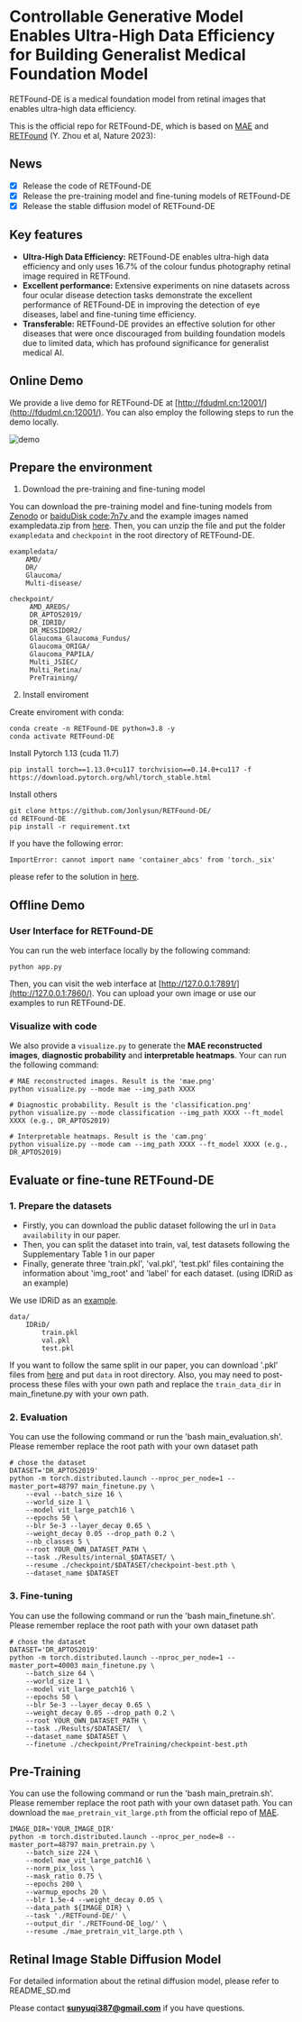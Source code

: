 # Controllable Generative Model Enables Ultra-High Data Efficiency for Building Generalist Medical Foundation Model

RETFound-DE is a medical foundation model from retinal images that enables ultra-high data efficiency. 

This is the official repo for RETFound-DE, which is based on [MAE](https://github.com/facebookresearch/mae) and [RETFound](https://github.com/rmaphoh/RETFound_MAE/tree/main) (Y. Zhou et al, Nature 2023):

## News
- [x] Release the code of RETFound-DE
- [x] Release the pre-training model and fine-tuning models of RETFound-DE
- [x] Release the stable diffusion model of RETFound-DE

## Key features

- **Ultra-High Data Efficiency:** RETFound-DE enables ultra-high data efficiency and only uses 16.7% of the colour fundus photography retinal image required in RETFound.
- **Excellent performance:** Extensive experiments on nine datasets across four ocular disease detection tasks demonstrate the excellent performance of RETFound-DE in improving the detection of eye diseases, label and fine-tuning time efficiency.
- **Transferable:** RETFound-DE provides an effective solution for other diseases that were once discouraged from building foundation models due to limited data, which has profound significance for generalist medical AI.


## Online Demo
We provide a live demo for RETFound-DE at [http://fdudml.cn:12001/](http://fdudml.cn:12001/). You can also  employ the following steps to run the demo locally.

![demo](./images/onlinedemo.png)

## Prepare the environment

1. Download the pre-training and fine-tuning model

You can download the pre-training model and fine-tuning models from [Zenodo](https://zenodo.org/records/10947092) or [baiduDisk code:7n7v ](https://pan.baidu.com/s/1TBVNlaR9xW_rqA8ZdrRuOg) and the example images named exampledata.zip from [here](https://github.com/Jonlysun/RETFound-DE/releases/tag/data). Then, you can unzip the file and put the folder `exampledata` and `checkpoint` in the root directory of RETFound-DE.
    
```
exampledata/
    AMD/
    DR/
    Glaucoma/
    Multi-disease/

checkpoint/
     AMD_AREDS/
     DR_APTOS2019/
     DR_IDRID/
     DR_MESSIDOR2/
     Glaucoma_Glaucoma_Fundus/
     Glaucoma_ORIGA/
     Glaucoma_PAPILA/
     Multi_JSIEC/
     Multi_Retina/
     PreTraining/
```

2. Install enviroment

Create enviroment with conda:

```
conda create -n RETFound-DE python=3.8 -y
conda activate RETFound-DE
```
Install Pytorch 1.13 (cuda 11.7)
```
pip install torch==1.13.0+cu117 torchvision==0.14.0+cu117 -f https://download.pytorch.org/whl/torch_stable.html
```

Install others
```
git clone https://github.com/Jonlysun/RETFound-DE/
cd RETFound-DE
pip install -r requirement.txt
```
If you have the following error:
```
ImportError: cannot import name 'container_abcs' from 'torch._six' 
```
please refer to the solution in [here](https://github.com/huggingface/pytorch-image-models/issues/420).

## Offline Demo
### User Interface for RETFound-DE

You can run the web interface locally by the following command:
```
python app.py
```

Then, you can visit the web interface at [http://127.0.0.1:7891/](http://127.0.0.1:7860/). You can upload your own image or use our examples to run RETFound-DE.

### Visualize with code
We also provide a `visualize.py` to generate the **MAE reconstructed images**, **diagnostic probability** and **interpretable heatmaps**. Your can run the following command:
```
# MAE reconstructed images. Result is the 'mae.png'
python visualize.py --mode mae --img_path XXXX

# Diagnostic probability. Result is the 'classification.png'
python visualize.py --mode classification --img_path XXXX --ft_model XXXX (e.g., DR_APTOS2019)

# Interpretable heatmaps. Result is the 'cam.png'
python visualize.py --mode cam --img_path XXXX --ft_model XXXX (e.g., DR_APTOS2019)
```

## Evaluate or fine-tune RETFound-DE
### 1. Prepare the datasets
- Firstly, you can download the public dataset following the url in `Data availability` in our paper. 
- Then, you can split the dataset into train, val, test datasets following the Supplementary Table 1 in our paper 
- Finally, generate three 'train.pkl', 'val.pkl', 'test.pkl' files containing the information about 'img_root' and 'label' for each dataset. (using IDRiD as an example)

We use IDRiD as an [example](Example.ipynb). 
```
data/
    IDRiD/
        train.pkl
        val.pkl
        test.pkl
```
If you want to follow the same split in our paper, you can download '.pkl' files from [here](https://github.com/Jonlysun/RETFound-DE/releases/tag/data) and put `data` in root directory. Also, you may need to post-process these files with your own path and replace the `train_data_dir` in main_finetune.py with your own path. 

### 2. Evaluation
You can use the following command or run the 'bash main_evaluation.sh'. Please remember replace the root path with your own dataset path
```
# chose the dataset
DATASET='DR_APTOS2019'
python -m torch.distributed.launch --nproc_per_node=1 --master_port=48797 main_finetune.py \
    --eval --batch_size 16 \
    --world_size 1 \
    --model vit_large_patch16 \
    --epochs 50 \
    --blr 5e-3 --layer_decay 0.65 \
    --weight_decay 0.05 --drop_path 0.2 \
    --nb_classes 5 \
    --root YOUR_OWN_DATASET_PATH \
    --task ./Results/internal_$DATASET/ \
    --resume ./checkpoint/$DATASET/checkpoint-best.pth \
    --dataset_name $DATASET
```
### 3. Fine-tuning
You can use the following command or run the 'bash main_finetune.sh'. Please remember replace the root path with your own dataset path
```
# chose the dataset
DATASET='DR_APTOS2019'
python -m torch.distributed.launch --nproc_per_node=1 --master_port=40003 main_finetune.py \
    --batch_size 64 \
    --world_size 1 \
    --model vit_large_patch16 \
    --epochs 50 \
    --blr 5e-3 --layer_decay 0.65 \
    --weight_decay 0.05 --drop_path 0.2 \
    --root YOUR_OWN_DATASET_PATH \
    --task ./Results/$DATASET/  \
    --dataset_name $DATASET \
    --finetune ./checkpoint/PreTraining/checkpoint-best.pth

```

## Pre-Training
You can use the following command or run the 'bash main_pretrain.sh'. Please remember replace the root path with your own dataset path. You can download the `mae_pretrain_vit_large.pth` from the official repo of [MAE](https://github.com/facebookresearch/mae).
```
IMAGE_DIR='YOUR_IMAGE_DIR'
python -m torch.distributed.launch --nproc_per_node=8 --master_port=48797 main_pretrain.py \
    --batch_size 224 \
    --model mae_vit_large_patch16 \
    --norm_pix_loss \
    --mask_ratio 0.75 \
    --epochs 200 \
    --warmup_epochs 20 \
    --blr 1.5e-4 --weight_decay 0.05 \
    --data_path ${IMAGE_DIR} \
    --task './RETFound-DE/' \
    --output_dir './RETFound-DE_log/' \
    --resume ./mae_pretrain_vit_large.pth \
```

## Retinal Image Stable Diffusion Model
For detailed information about the retinal diffusion model, please refer to README_SD.md


Please contact 	**sunyuqi387@gmail.com** if you have questions.
